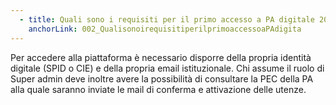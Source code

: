 ```yaml
---
  - title: Quali sono i requisiti per il primo accesso a PA digitale 2026?
    anchorLink: 002_QualisonoirequisitiperilprimoaccessoaPAdigita
---
```


Per accedere alla piattaforma è necessario disporre della propria identità digitale (SPID o CIE) e della propria email istituzionale.
Chi assume il ruolo di Super admin deve inoltre avere la possibilità di consultare la PEC della PA alla quale saranno inviate le mail di conferma e attivazione delle utenze.

